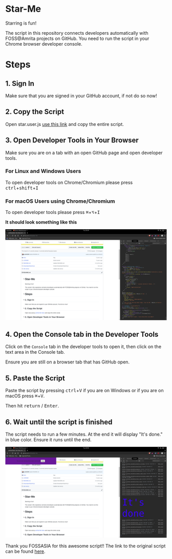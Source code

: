 # Star-Me
Starring is fun!

The script in this repository connects developers automatically with FOSS@Amrita projects on GitHub. You need to run the script in your Chrome browser developer console.

# Steps

## 1. Sign In
Make sure that you are signed in your GitHub account, if not do so now!

## 2. Copy the Script
Open star.user.js [use this link](https://raw.githubusercontent.com/amfoss/star-me/master/star.user.js) and copy the entire script.

## 3. Open Developer Tools in Your Browser

Make sure you are on a tab with an open GitHub page and open developer tools.

### For Linux and Windows Users
To open developer tools on Chrome/Chromium please press <kbd>ctrl</kbd>+<kbd>shift</kbd>+<kbd>I</kbd>

### For macOS Users using Chrome/Chromium
To open developer tools please press <kbd>⌘</kbd>+<kbd>⌥</kbd>+<kbd>I</kbd>

**It should look something like this**

![This is the image where the developer tools should be but for some reason or another it is not displayed :(](./docs/initial.png)

## 4. Open the Console tab in the Developer Tools
Click on the `Console` tab in the developer tools to open it, then click on the text area in the Console tab.

Ensure you are still on a browser tab that has GitHub open.

## 5. Paste the Script
Paste the script by pressing <kbd>ctrl</kbd>+<kbd>V</kbd> if you are on Windows or if you are on macOS press <kbd>⌘</kbd>+<kbd>V</kbd>.

Then hit <kbd>return</kbd> / <kbd>Enter</kbd>.

## 6. Wait until the script is finished
The script needs to run a few minutes. At the end it will display "It's done." in blue color. Ensure it runs until the end.

![](./docs/final.png)

Thank you FOSSASIA for this awesome script!!
The link to the original script can be found [here](https://github.com/fossasia/star-me).
